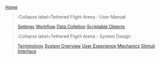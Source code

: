 [Home](/)
> :Collapse label=Tethered Flight Arena - User Manual
>
> [Settings](/docs/usermanual/settings)
> [Workflow](/docs/usermanual/workflow)
> [Data Colletion](/docs/usermanual/datacollection)
> [Scriptable Objects](/docs/usermanual/scriptableobjects)

> :Collapse label=Tethered Flight Arena - System Design
>
> [Terminology](/docs/systemdesign/terminology)
> [System Overview](/docs/systemdesign/systemoverview)
> [User Experience](/docs/systemdesign/userexperience)
> [Mechanics](/docs/systemdesign/mechanics)
> [Stimuli](/docs/systemdesign/stimuli)
> [Interface](/docs/systemdesign/interface)